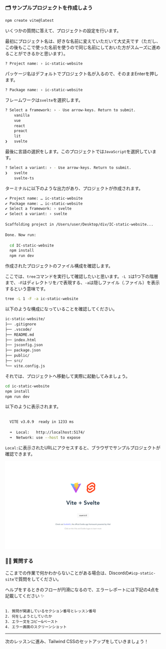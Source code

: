 ### 🗂 サンプルプロジェクトを作成しよう

```bash
npm create vite@latest
```

いくつかの質問に答えて、プロジェクトの設定を行います。

最初にプロジェクト名は、好きな名前に変えていただいて大丈夫です（ただし、この後もここで使った名前を使うので同じ名前にしておいた方がスムーズに進めることができるかと思います）。

```bash
? Project name: › ic-static-website
```

パッケージ名はデフォルトでプロジェクト名が入るので、そのままEnterを押します。

```bash
? Package name: › ic-static-website
```

フレームワークは`svelte`を選択します。

```bash
? Select a framework: › - Use arrow-keys. Return to submit.
    vanilla
    vue
    react
    preact
    lit
❯   svelte
```

最後に言語の選択をします。このプロジェクトでは`JavaScript`を選択しています。

```bash
? Select a variant: › - Use arrow-keys. Return to submit.
❯   svelte
    svelte-ts
```

ターミナルに以下のような出力があり、プロジェクトが作成されます。

```bash
✔ Project name: … ic-static-website
✔ Package name: … ic-static-website
✔ Select a framework: › svelte
✔ Select a variant: › svelte

Scaffolding project in /Users/user/Desktop/div/IC-static-website...

Done. Now run:

  cd IC-static-website
  npm install
  npm run dev

```

作成されたプロジェクトのファイル構成を確認します。

ここでは、`tree`コマンドを実行して確認したいと思います。`-L 1`は1つ下の階層まで、`-F`はディレクトリを`/`で表現する、`-a`は隠しファイル（.ファイル）を表示するという意味です。

```bash
tree -L 1 -F -a ic-static-website
```

以下のような構成になっていることを確認してください。

```bash
ic-static-website/
├── .gitignore
├── .vscode/
├── README.md
├── index.html
├── jsconfig.json
├── package.json
├── public/
├── src/
└── vite.config.js
```

それでは、プロジェクトへ移動して実際に起動してみましょう。

```bash
cd ic-static-website
npm install
npm run dev
```

以下のように表示されます。

```bash

  VITE v3.0.9  ready in 1233 ms

  ➜  Local:   http://localhost:5174/
  ➜  Network: use --host to expose
```

`Local:`に表示されたURLにアクセスすると、ブラウザでサンプルプロジェクトが確認できます。

![](/public/images/ICP-Static-Site/section-2/2_1_1.png)

### 🙋‍♂️ 質問する

ここまでの作業で何かわからないことがある場合は、Discordの`#icp-static-site`で質問をしてください。

ヘルプをするときのフローが円滑になるので、エラーレポートには下記の4点を記載してください ✨

```

1. 質問が関連しているセクション番号とレッスン番号
2. 何をしようとしていたか
3. エラー文をコピー&ペースト
4. エラー画面のスクリーンショット

```

---

次のレッスンに進み、Tailwind CSSのセットアップをしていきましょう！
